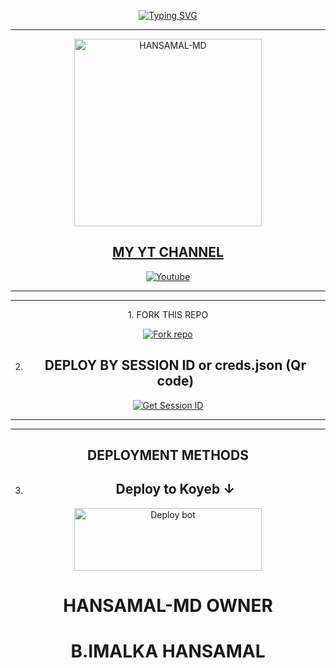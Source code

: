 <div align="center">
     
 [![Typing SVG](https://readme-typing-svg.herokuapp.com?font=Rockstar-ExtraBold&color=F01&lines=HANSAMAL+MD+WHATSAPP+BOT)](https://git.io/typing-svg)
 
  
<div align="center">
</p

<hr>

<hr>

<p align="center">
  <a href="https://youtu.be/WcA7GZuaN0A">
    <img alt="HANSAMAL-MD" height="300" src="https://telegra.ph/file/005ceb36ec2a141f6c891.jpg">





## MY YT CHANNEL

[![Youtube](https://telegra.ph/file/eebe86c26e98ffeae39ea.jpg)](https://youtube.com/@IMALKAHANSAMAL) 

</details>





<hr>

<hr>
1. FORK THIS REPO


<a href='https://github.com/cobrs11/HANSAMAL-MD/fork' target="_blank"><img alt='Fork repo' src='https://img.shields.io/badge/Fork This Repo-black?style=for-the-badge&logo=git&logoColor=white'/></a>

2. ## DEPLOY BY SESSION ID or creds.json (Qr code)

<a href='https://replit.com/@atayafuataya/HANSAMAL-MD-1' target="_blank"><img alt='Get Session ID' src='https://img.shields.io/badge/Click here to get your session id-blue?style=for-the-badge&logo=opencv&logoColor=white'/></a>
<hr>

<hr>

## DEPLOYMENT METHODS
3. ## Deploy to Koyeb ↓

<a href="https://app.koyeb.com/services/deploy/?type=git&repository=github.com%2Fcobrs11%2FHANSAMAL-MD&branch=main&name=hansamal-md&builder=dockerfile&env%5BAUTO_BLOCK=false%5D=&env%5BSESSION_ID%5D=your%20sessionid%20here&env%5BMODE%5D=public&env=%5BAUTO_READ%5D%3Dfalse&env%5BAUTO_STATUS_SEEN%5D=true" target="blank"><img align="center" src="https://i.imgur.com/PNoLtFq.png" width="300" height="100" alt="Deploy bot"/></a>

 # HANSAMAL-MD OWNER 

 # B.IMALKA HANSAMAL
